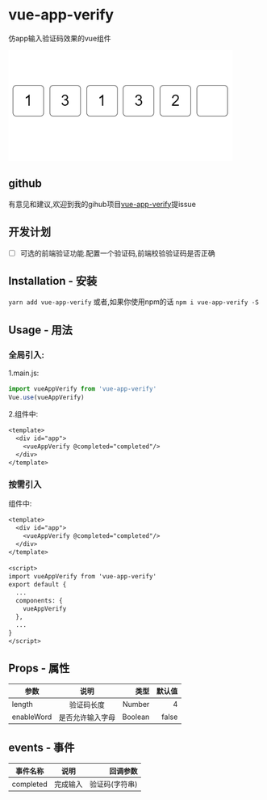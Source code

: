 # vue-app-verify
仿app输入验证码效果的vue组件

![example](./imgs/example.png)

## github
有意见和建议,欢迎到我的gihub项目[vue-app-verify](https://github.com/70hnXX/vue-app-verify.git)提issue

## 开发计划
- [ ] 可选的前端验证功能.配置一个验证码,前端校验验证码是否正确


## Installation - 安装
`yarn add vue-app-verify`
或者,如果你使用npm的话
`npm i vue-app-verify -S`

## Usage - 用法
### 全局引入:
1.main.js:
``` js
import vueAppVerify from 'vue-app-verify'
Vue.use(vueAppVerify)
```
2.组件中:
``` vue
<template>
  <div id="app">
    <vueAppVerify @completed="completed"/>
  </div>
</template>
```
### 按需引入
组件中:
``` vue
<template>
  <div id="app">
    <vueAppVerify @completed="completed"/>
  </div>
</template>

<script>
import vueAppVerify from 'vue-app-verify'
export default {
  ...
  components: {
    vueAppVerify
  },
  ...
}
</script>
```

## Props - 属性
参数|说明|类型|默认值
---|:--:|---:|---:
length|验证码长度|Number|4
enableWord|是否允许输入字母|Boolean|false

## events - 事件
事件名称|说明|回调参数
---|:--:|---:
completed|完成输入|验证码(字符串)
